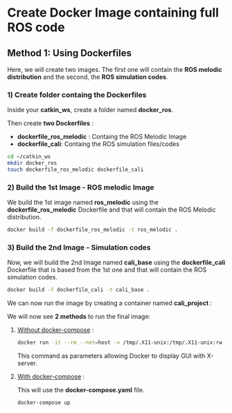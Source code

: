 # Create Docker Image containing full ROS code 

## Method 1: Using Dockerfiles

Here, we will create two images. The first one will contain the <strong>ROS melodic distribution</strong> and the second, the <strong>ROS simulation codes</strong>.

### 1) Create folder containg the Dockerfiles

Inside your <strong>catkin_ws</strong>, create a folder named <strong>docker_ros</strong>.

Then create <strong>two Dockerfiles</strong> :
<ul>
  <li><strong>dockerfile_ros_melodic</strong> : Containg the ROS Melodic Image</li>
  <li><strong>dockerfile_cali</strong>: Containg the ROS simulation files/codes</li>
</ul>

```bash
cd ~/catkin_ws
mkdir docker_ros
touch dockerfile_ros_melodic dockerfile_cali
```

### 2) Build the 1st Image - ROS melodic Image

We build the 1st image named <strong>ros_melodic</strong> using the <strong>dockerfile_ros_melodic</strong> Dockerfile and that will contain the ROS Melodic distribution.

```bash
docker build -f dockerfile_ros_melodic -t ros_melodic .
```

### 3) Build the 2nd Image - Simulation codes

Now, we will build the 2nd Image named <strong>cali_base</strong> using the <strong>dockerfile_cali</strong> Dockerfile that is based from the 1st one and that will contain the ROS simulation codes.

```bash
docker build -f dockerfile_cali -t cali_base .
```

We can now run the image by creating a container named <strong>cali_project</strong> :

We will now see <strong>2 methods</strong> to run the final image:

1) <u>Without docker-compose</u> :


    ```bash
    docker run -it --rm --net=host -v /tmp/.X11-unix:/tmp/.X11-unix:rw --name=cali_project --privileged -e DISPLAY -e QT_X11_NO_MITSHM=1 cali_base:latest bash
    ```
    
    This command as parameters allowing Docker to display GUI with X-server.

2) <u>With docker-compose</u> :

    This will use the <strong>docker-compose.yaml</strong> file.

    ```bash
    docker-compose up
    ```






